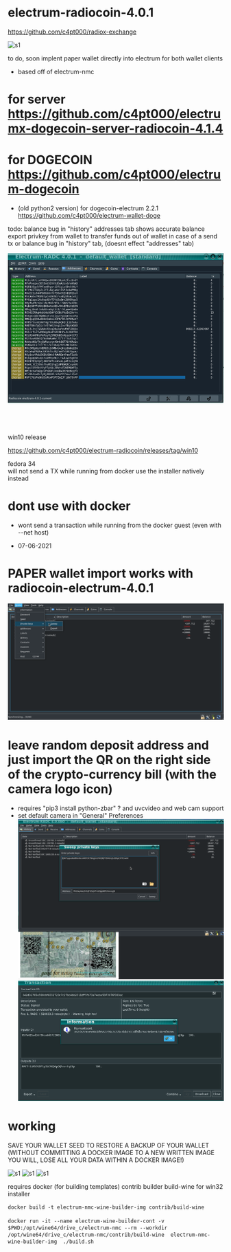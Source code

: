 # electrum-radiocoin-4.0.1 



https://github.com/c4pt000/radiox-exchange

![s1](https://raw.githubusercontent.com/c4pt000/radiox-exchange/main/radiox-current.png)

to do, soon implent paper wallet directly into electrum for both wallet clients

* based off of electrum-nmc


# for server https://github.com/c4pt000/electrumx-dogecoin-server-radiocoin-4.1.4
# for DOGECOIN https://github.com/c4pt000/electrum-dogecoin

* (old python2 version) for dogecoin-electrum 2.2.1
https://github.com/c4pt000/electrum-wallet-doge



todo:
balance bug in "history" addresses tab shows accurate balance
export privkey from wallet to transfer funds out of wallet in case of a send tx or balance bug in "history" tab, (doesnt effect "addresses" tab)

![s1](https://raw.githubusercontent.com/c4pt000/electrum-radiocoin/main/balance-bug-check-addresses-tab.png)
<br>
<br>
<br>
<br>
<br>
win10 release

https://github.com/c4pt000/electrum-radiocoin/releases/tag/win10


fedora 34
<br>
will not send a TX while running from docker use the installer natively instead 

# dont use with docker
* wont send a transaction while running from the docker guest (even with --net host)

* 07-06-2021
# PAPER wallet import works with radiocoin-electrum-4.0.1
![s1](https://raw.githubusercontent.com/c4pt000/radiocoin/master/just-the-right-QR-code-ignore-the-left.png)
# leave random deposit address and just import the QR on the right side of the crypto-currency bill (with the camera logo icon) 
* requires "pip3 install python-zbar" ? and uvcvideo and web cam support
* set default camera in "General" Preferences
![s1](https://raw.githubusercontent.com/c4pt000/radiocoin/master/electrum-import-paper-QR-radiodollar.png)
![s1](https://raw.githubusercontent.com/c4pt000/radiocoin/master/radio-electrum-4.1.4.paper-sweep.png)

# working
SAVE YOUR WALLET SEED TO RESTORE A BACKUP OF YOUR WALLET
(WITHOUT COMMITTING A DOCKER IMAGE TO A NEW WRITTEN IMAGE YOU WILL, LOSE ALL YOUR DATA WITHIN A DOCKER IMAGE!)

![s1](https://github.com/c4pt000/radiocoin/releases/download/electrum-wallet/electrum--radiocoin-sign-broadcast.png)
![s1](https://github.com/c4pt000/radiocoin/releases/download/electrum-wallet/electrum-4.1.4-radiocoin-send-amount.png)
![s1](https://github.com/c4pt000/radiocoin/releases/download/electrum-wallet/electrum-finalize-transaction.png)


requires docker (for building templates)
contrib builder build-wine for win32 installer
```
docker build -t electrum-nmc-wine-builder-img contrib/build-wine

docker run -it --name electrum-wine-builder-cont -v $PWD:/opt/wine64/drive_c/electrum-nmc --rm --workdir /opt/wine64/drive_c/electrum-nmc/contrib/build-wine  electrum-nmc-wine-builder-img  ./build.sh

```
